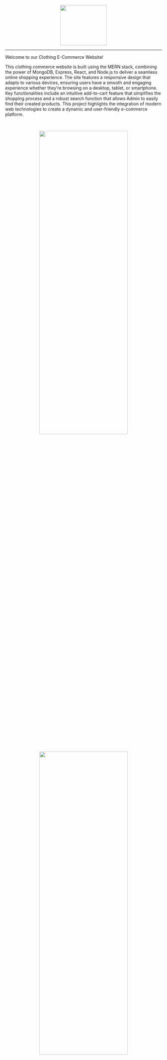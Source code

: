 <p align="center">
  <img width="150" height="130" src="Shopper scren shots/logo.png">
</p>
<hr>

<p align="left">
Welcome to our Clothing E-Commerce Website!
  
This clothing commerce website is built using the MERN stack, combining the power of MongoDB, Express, React, and Node.js to deliver a seamless online shopping experience. The site features a responsive design that adapts to various devices, ensuring users have a smooth and engaging experience whether they’re browsing on a desktop, tablet, or smartphone. Key functionalities include an intuitive add-to-cart feature that simplifies the shopping process and a robust search function that allows Admin to easily find their created products. This project highlights the integration of modern web technologies to create a dynamic and user-friendly e-commerce platform.
 
</p>

<br>

<p align="center">
  <img width="75%" height="50%" src="Shopper scren shots/1.png">
</p>
<br>
<p align="center">
 <img width="75%" height="50%" src="Shopper scren shots/2.png">
</p>
<br>
<p align="center">
 <img width="75%" height="50%" src="Shopper scren shots/3.png">
</p>
<br>
<p align="center">
<img width="75%" height="50%" src="Shopper scren shots/4.png">
</p>
<br>
<p align="center">
 <img width="75%" height="50%" src="Shopper scren shots/5.png">
</p>
<br>
<p align="center">
  <img width="75%" height="50%" src="Shopper scren shots/6.png">
</p>
<br>
<p align="center">
 <img width="75%" height="50%" src="Shopper scren shots/7.png">
</p>
<br>
<p align="center">
 <img width="75%" height="50%" src="Shopper scren shots/8.png">
</p>
<br>
<p align="center">
 <img width="75%" height="50%" src="Shopper scren shots/9.png">
</p>
<br>
<p align="center">
 <img width="75%" height="50%" src="Shopper scren shots/10.png">
</p>
<br>
<p align="center">
 <img width="75%" height="50%" src="Shopper scren shots/11.png">
</p>
<br>
<p align="center">
 <img width="75%" height="50%" src="Shopper scren shots/12.png">
</p>
<br>
<p align="center">
 <img width="75%" height="50%" src="Shopper scren shots/13.png">
</p>
<br>
<p align="center">
 <img width="75%" height="50%" src="Shopper scren shots/14.png">
</p>
<br>
<p align="center">
 <img width="75%" height="50%" src="Shopper scren shots/15.png">
</p>
<br>
<p align="center">
 <img width="75%" height="50%" src="Shopper scren shots/16.png">
</p>
<br>
<p align="center">
 <img width="75%" height="50%" src="Shopper scren shots/17.png">
</p>
<br>
<p align="center">
 <img width="75%" height="50%" src="Shopper scren shots/18.png">
</p>
<br>
<p align="center">
Responsive Design
 
</p>
<br>
<p align="center">
 <img width="75%" height="50%" src="Shopper scren shots/19.png">
</p>
<br>
<p align="center">
 <img width="75%" height="50%" src="Shopper scren shots/20.png">
</p>
<br>
<p align="center">
 <img width="75%" height="50%" src="Shopper scren shots/21.png">
</p>
<br>
